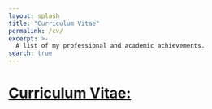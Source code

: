 ```yaml
---
layout: splash
title: "Curriculum Vitae"
permalink: /cv/
excerpt: >-
  A list of my professional and academic achievements.
search: true
---
```


# [Curriculum Vitae:](https://github.com/KyleBryenton/KyleBryenton.github.io/blob/main/assets/KyleBryenton_CV.pdf)

<object data="../assets/KyleBryenton_CV.pdf" width="1000" height="1000" type='application/pdf'></object>


